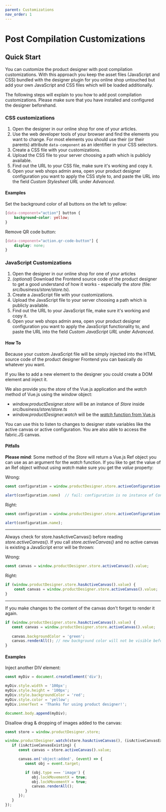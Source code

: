```yaml
---
parent: Customizations
nav_order: 1
---
```


# Post Compilation Customizations

## Quick Start

You can customize the product designer with post compilation customizations.
With this approach you keep the asset files (JavaScript and CSS) bundled with the designer plugin
for you online shop untouched but add your own JavaScript and CSS files which will be loaded
additionally.

The following steps will explain to you how to add post compilation customizations. Please make sure that
you have installed and configured the designer beforehand.

### CSS customizations

1. Open the designer in our online shop for one of your articles.
2. Use the web developer tools of your browser and find the elements you want to change.
For most elements you should use their (or their parents) attribute `data-component` as an identifier in your CSS selectors.
3. Create a CSS file with your customizations.
4. Upload the CSS file to your server choosing a path which is publicly available.
5. Find out the URL to your CSS file, make sure it's working and copy it.
6. Open your web shops admin area, open your product designer configuration you want to apply the CSS style to, and paste the
URL into the field _Custom Stylesheet URL_ under _Advanced_.

#### Examples

Set the background color of all buttons on the left to yellow:

```css
[data-component="action"] button {
    background-color: yellow;
}
```

Remove QR code button:

```css
[data-component="action.qr-code-button"] {
    display: none;
}
```

### JavaScript Customizations

1. Open the designer in our online shop for one of your articles
2. _(optional)_ Download the Frontend source code of the product designer to get a good understand of how it works - especially the _store_ (file: _src/business/store/store.ts_).
3. Create a JavaScript file with your customizations.
4. Upload the JavaScript file to your server choosing a path which is publicly available.
5. Find out the URL to your JavaScript file, make sure it's working and copy it.
6. Open your web shops admin area, open your product designer configuration you want to apply the JavaScript functionality to, and paste the
   URL into the field _Custom JavaScript URL_ under _Advanced_.

#### How To

Because your custom JavaScript file will be simply injected into the HTML source code of the product designer
Frontend you can basically do whatever you want.

If you like to add a new element to the designer you could create a DOM element and inject it.

We also provide you the _store_ of the Vue.js application and the _watch_ method of Vue.js using the _window_ object:
- _window.productDesigner.store_ will be an instance of _Store_ inside _src/business/store/store.ts_
- _window.productDesigner.watch_ will be the [_watch_ function from Vue.js](https://vuejs.org/api/reactivity-core.html#watch)

You can use this to listen to changes to designer state variables like the active canvas or active configuration.
You are also able to access the fabric.JS canvas.

#### Pitfalls

**Please mind**: Some method of the _Store_ will return a Vue.js Ref object you can use as an argument
for the _watch_ function. If you like to get the value of an Ref object without using _watch_ make sure you
get the _value_ property:

Wrong:
```javascript
const configuration = window.productDesigner.store.activeConfiguration();

alert(configuration.name)  // fail: configuration is no instance of Configuration but Ref<Configuration> 
```

Right:
```javascript
const configuration = window.productDesigner.store.activeConfiguration().value;

alert(configuration.name); 
```
____

Always check for store.hasActiveCanvas() before reading _store.activeCanvas()_.
If you call _store.activeCanvas()_ and no active canvas is existing a JavaScript error will be thrown:

Wrong:
```javascript
const canvas = window.productDesigner.store.activeCanvas().value;
```

Right:
```javascript
if (window.productDesigner.store.hasActiveCanvas().value) {
    const canvas = window.productDesigner.store.activeCanvas().value;
}
```

____

If you make changes to the content of the canvas don't forget to render it again.

```javascript
if (window.productDesigner.store.hasActiveCanvas().value) {
   const canvas = window.productDesigner.store.activeCanvas().value;
   
   canvas.backgroundColor = 'green';
   canvas.renderAll(); // new background color will not be visible before this call
}
```

#### Examples

Inject another DIV element:

```javascript
const myDiv = document.createElement('div');

myDiv.style.width = '100px';
myDiv.style.height = '100px';
myDiv.style.backgroundColor = 'red';
myDiv.style.color = 'yellow';
myDiv.innerText = 'Thanks for using product designer!';

document.body.append(myDiv);
```

Disallow drag & dropping of images added to the canvas:
````javascript
const store = window.productDesigner.store;

window.productDesigner.watch(store.hasActiveCanvas(), (isActiveCanvasExisting) => {
   if (isActiveCanvasExisting) {
      const canvas = store.activeCanvas().value;

      canvas.on('object:added', (event) => {
         const obj = event.target;

         if (obj.type === 'image') {
            obj.lockMovementX = true;
            obj.lockMovementY = true;
            canvas.renderAll();
         }
      });
   }
});
````
